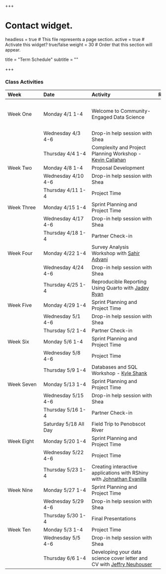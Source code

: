 +++
# Contact widget.
headless = true  # This file represents a page section.
active = true  # Activate this widget? true/false
weight = 30  # Order that this section will appear.

title = "Term Schedule"
subtitle = ""

+++

### Class Activities

|  <div style="width:100px;text-align:left">Week</div> |  <div style="width:140px;text-align:left">Date</div> | <div style="width:200px;text-align:left">Activity</div> | <div style="width:300px;text-align:left">Readings and Assignments</div> |
|:---|:---|:---|:---|
| Week One | Monday 4/1 1-4 | Welcome to Community-Engaged Data Science | <ul><li>Review the [Projects](/#projects) </li><li>Fill out the project preferences form on [google classroom](https://classroom.google.com)</li></ul>  | 
|  | Wednesday 4/3 4-6 | Drop-in help session with Shea | | 
|  | Thursday 4/4 1-4 | Complexity and Project Planning Workshop - [Kevin Callahan](https://kevin-callahan.com/) | | 
| Week Two | Monday 4/8 1-4 | Proposal Development |  | 
|  | Wednesday 4/10 4-6 | Drop-in help session with Shea | | 
|  | Thursday 4/11 1-4 | Project Time | | 
| Week Three | Monday 4/15 1-4 | Sprint Planning and Project Time |  | 
|  | Wednesday 4/17 4-6 | Drop-in help session with Shea | | 
|  | Thursday 4/18 1-4 | Partner Check-in | | 
| Week Four | Monday 4/22 1-4 | Survey Analysis Workshop with [Sahir Advani](https://joshua-stoll.com/people/) |  | 
|  | Wednesday 4/24 4-6 | Drop-in help session with Shea | | 
|  | Thursday 4/25 1-4 | Reproducible Reporting Using Quarto with [Jadey Ryan](https://jadeyryan.com/) | | 
| Week Five | Monday 4/29 1-4 | Sprint Planning and Project Time |  | 
|  | Wednesday 5/1 4-6 | Drop-in help session with Shea | | 
|  | Thursday 5/2 1-4 | Partner Check-in | | 
| Week Six | Monday 5/6 1-4 | Sprint Planning and Project Time |  | 
|  | Wednesday 5/8 4-6 | Project Time | | 
| | Thursday 5/9 1-4 | Databases and SQL Workshop - [Kyle Shank](https://www.coa.edu/live/profiles/2291-kyle-shank) | | 
| Week Seven | Monday 5/13 1-4 | Sprint Planning and Project Time |  | 
|  | Wednesday 5/15 4-6 | Drop-in help session with Shea | | 
| | Thursday 5/16 1-4 | Partner Check-in | | 
| | Saturday 5/18 All Day | Field Trip to Penobscot River | | 
| Week Eight | Monday 5/20 1-4 | Sprint Planning and Project Time |  | 
| | Wednesday 5/22 4-6 | Project Time | | 
| | Thursday 5/23 1-4 | Creating interactive applications with RShiny with [Johnathan Evanilla](https://www.linkedin.com/in/johnathan-evanilla-904059172) | | 
| Week Nine | Monday 5/27 1-4 | Sprint Planning and Project Time |  | 
|  | Wednesday 5/29 4-6 | Drop-in help session with Shea | | 
|  | Thursday 5/30 1-4 | Final Presentations | | 
| Week Ten | Monday 5/3 1-4 | Project Time |  | 
|  | Wednesday 5/5 4-6 | Drop-in help session with Shea | |
|  | Thursday 6/6 1-4 | Developing your data science cover letter and CV with [Jeffry Neuhouser](https://www.coa.edu/live/profiles/4665-jeffry-neuhouser/templates/details/staff.php)  | |